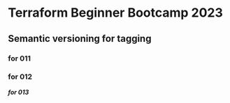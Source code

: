 # Terraform Beginner Bootcamp 2023

## Semantic versioning for tagging
### for 011
### for 012
***for 013***